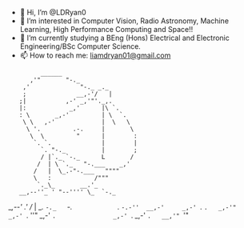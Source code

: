 - 👋 Hi, I’m @LDRyan0
- 👀 I’m interested in Computer Vision, Radio Astronomy, Machine Learning, High Performance Computing and Space!!
- 🌱 I’m currently studying a BEng (Hons) Electrical and Electronic Engineering/BSc Computer Science.
- 📫 How to reach me: liamdryan01@gmail.com
<!-- language: lang-none -->
             ______
          ,'"       "-._
        ,'              "-._ _._
        ;              __,-'/   |
       ;|           ,-' _,'"'._,.
       |:            _,'      |\ `.
       : \       _,-'         | \  `.
        \ \   ,-'             |  \   \
         \ '.         .-.     |       \
          \  \         "      |        :
           `. `.              |        |
             `. "-._          |        ;
             / |`._ `-._      L       /
            /  | \ `._   "-.___    _,'
           /   |  \_.-"-.___   """"
           \   :            /"""
            `._\_       __.'_
       __,--''_ ' "--'''' \_  `-._
 __,--'     .' /_  |   __. `-._   `-._
`            `.  `-.-''  __,-'     _,-'
 `.            `.   _,-'"      _,-'
   `.            ''"       _,-'
     `.                _,-'
       `.          _,-'
         `.   __,'"
           `'"
